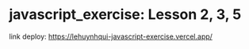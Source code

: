 # javascript_exercise: Lesson 2, 3, 5 <br/>
link deploy: https://lehuynhqui-javascript-exercise.vercel.app/
